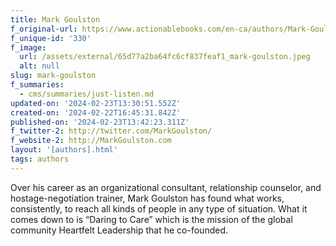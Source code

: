```yaml
---
title: Mark Goulston
f_original-url: https://www.actionablebooks.com/en-ca/authors/Mark-Goulston/
f_unique-id: '330'
f_image:
  url: /assets/external/65d77a2ba64fc6cf837feaf1_mark-goulston.jpeg
  alt: null
slug: mark-goulston
f_summaries:
  - cms/summaries/just-listen.md
updated-on: '2024-02-23T13:30:51.552Z'
created-on: '2024-02-22T16:45:31.842Z'
published-on: '2024-02-23T13:42:23.311Z'
f_twitter-2: http://twitter.com/MarkGoulston/
f_website-2: http://MarkGoulston.com
layout: '[authors].html'
tags: authors
---
```


Over his career as an organizational consultant, relationship counselor, and hostage-negotiation trainer, Mark Goulston has found what works, consistently, to reach all kinds of people in any type of situation. What it comes down to is “Daring to Care” which is the mission of the global community Heartfelt Leadership that he co-founded.
